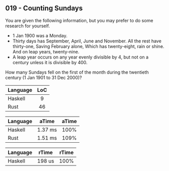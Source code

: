 019 - Counting Sundays
----------------------

You are given the following information, but you may prefer to do some research
for yourself.

* 1 Jan 1900 was a Monday.
* Thirty days has September, April, June and November. All the rest have
thirty-one,   Saving February alone, Which has twenty-eight, rain or shine.
And on leap years, twenty-nine.
* A leap year occurs on any year evenly divisible by 4, but not on a century
unless it is divisible by 400.

How many Sundays fell on the first of the month during the twentieth century (1
Jan 1901 to 31 Dec 2000)?

Language | LoC
--- | :---:
Haskell | 9
Rust | 46

Language | aTime | aTime
--- | :---: | :---:
Haskell | 1.37 ms | 100%
Rust | 1.51 ms | 109%

Language | rTime | rTime
--- | :---: | :---:
Haskell |  198 us | 100%
